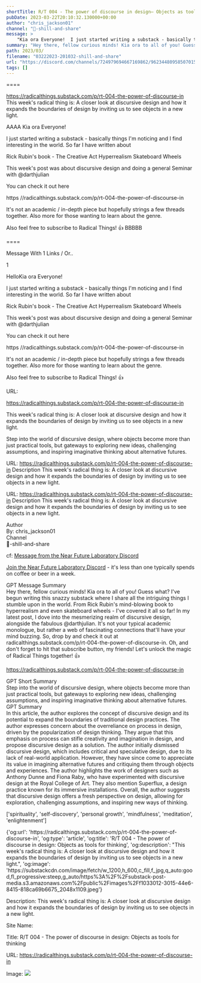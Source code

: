 ```yaml
---
shortTitle: R/T 004 - The power of discourse in design— Objects as tools for thinking
pubDate: 2023-03-22T20:10:32.130000+00:00
author: "chris_jackson01"
channel: "🥋-shill-and-share"
message: >
    "Kia ora Everyone!  I just started writing a substack - basically things I'm noticing and I find interesting in the world. So far I have written about   Rick Rubin's book - The Creative Act Hyperrealism Skateboard Wheels  This week's post was about discursive design and doing a general Seminar with @​darthjulian   You can check it out here  https //radicalthings.substack.com/p/rt-004-the-power-of-discourse-in  It's not an academic / in-depth piece but hopefully strings a few threads together. Also more for those wanting to learn about the genre.  Also feel free to subscribe to Radical Things! 👍"
summary: "Hey there, fellow curious minds! Kia ora to all of you! Guess what? I've begun writing this snazzy substack where I share all the intriguing things I stumble upon in the world. From Rick Rubin's mind-blowing book to hyperrealism and even skateboard wheels - I've covered it all so far! In my latest post, I dove into the mesmerizing realm of discursive design, alongside the fabulous @darthjulian. It's not your typical academic monologue, but rather a web of fascinating connections that'll have your mind buzzing. So, drop by and check it out at radicalthings.substack.com/p/rt-004-the-power-of-discourse-in. Oh, and don't forget to hit that subscribe button, my friends! Let's unlock the magic of Radical Things together! 👍"
path: 2023/03/
filename: "03222023-201032-shill-and-share"
url: "https://discord.com/channels/724979694667169862/962344809585070150/1088193013764853922"
tags: []
---
```

====

https://radicalthings.substack.com/p/rt-004-the-power-of-discourse-in
This week's radical thing is: A closer look at discursive design and how it expands the boundaries of design by inviting us to see objects in a new light.
<!-- 

 -->

AAAA Kia ora Everyone!

I just started writing a substack - basically things I'm noticing and I find interesting in the world. So far I have written about 

Rick Rubin's book - The Creative Act
Hyperrealism
Skateboard Wheels

This week's post was about discursive design and doing a general Seminar with @​darthjulian 

You can check it out here

https //radicalthings.substack.com/p/rt-004-the-power-of-discourse-in

It's not an academic / in-depth piece but hopefully strings a few threads together. Also more for those wanting to learn about the genre.

Also feel free to subscribe to Radical Things! 👍 BBBBB

====
<div class="metadata-title-header pt-3 pb-3 pl-2">Message  With 1 Links / Or..</div>    
<div class="human-content-container">  


<p>1</p>
<div style="font-family: var(--font-family-peak);">HelloKia ora Everyone!

I just started writing a substack - basically things I'm noticing and I find interesting in the world. So far I have written about 

Rick Rubin's book - The Creative Act
Hyperrealism
Skateboard Wheels

This week's post was about discursive design and doing a general Seminar with @​darthjulian 

You can check it out here

https //radicalthings.substack.com/p/rt-004-the-power-of-discourse-in

It's not an academic / in-depth piece but hopefully strings a few threads together. Also more for those wanting to learn about the genre.

Also feel free to subscribe to Radical Things! 👍</div>

URL: <p>https://radicalthings.substack.com/p/rt-004-the-power-of-discourse-in</p>
<p>This week's radical thing is: A closer look at discursive design and how it expands the boundaries of design by inviting us to see objects in a new light.</p>  <!-- Example: Display each item in a paragraph -->
<p>Step into the world of discursive design, where objects become more than just practical tools, but gateways to exploring new ideas, challenging assumptions, and inspiring imaginative thinking about alternative futures.</p>




URL: https://radicalthings.substack.com/p/rt-004-the-power-of-discourse-in
Description This week's radical thing is: A closer look at discursive design and how it expands the boundaries of design by inviting us to see objects in a new light.

</div>

<div class="bg-blue-300 p-4 rounded-md mb-4">

URL: https://radicalthings.substack.com/p/rt-004-the-power-of-discourse-in
Description This week's radical thing is: A closer look at discursive design and how it expands the boundaries of design by inviting us to see objects in a new light.

</div>

<div class="metadata-title-header pt-3 pb-3 pl-2">Author</div>    
<div class="bg-gray-200 p-4 rounded-md mb-4">   
By: chris_jackson01
</div>

<div class="metadata-title-header pt-3 pb-3 pl-2">Channel</div>    
<div class="bg-gray-200 p-4 rounded-md mb-4">   
🥋-shill-and-share</span>
</div>

cf: <a href="">Message from the Near Future Laboratory Discord</a>

<a href="">Join the Near Future Laboratory Discord</a> - it's less than one typically spends on coffee or beer in a week. 

<div class="metadata-title-header pt-3 pb-3 pl-2">GPT Message Summary</div>    
<div class="robot-content-container">
Hey there, fellow curious minds! Kia ora to all of you! Guess what? I've begun writing this snazzy substack where I share all the intriguing things I stumble upon in the world. From Rick Rubin's mind-blowing book to hyperrealism and even skateboard wheels - I've covered it all so far! In my latest post, I dove into the mesmerizing realm of discursive design, alongside the fabulous @darthjulian. It's not your typical academic monologue, but rather a web of fascinating connections that'll have your mind buzzing. So, drop by and check it out at radicalthings.substack.com/p/rt-004-the-power-of-discourse-in. Oh, and don't forget to hit that subscribe button, my friends! Let's unlock the magic of Radical Things together! 👍
</div>
</div>


<a href="https://radicalthings.substack.com/p/rt-004-the-power-of-discourse-in">https://radicalthings.substack.com/p/rt-004-the-power-of-discourse-in</a><br/>

<div class="metadata-title-header pt-3 pb-3 pl-2">GPT Short Summary</div>
<div class="robot-content-container">
Step into the world of discursive design, where objects become more than just practical tools, but gateways to exploring new ideas, challenging assumptions, and inspiring imaginative thinking about alternative futures.
</div>

<div class="metadata-title-header pt-3 pb-3 pl-2">GPT Summary</div>
<div class="robot-content-container">
In this article, the author explores the concept of discursive design and its potential to expand the boundaries of traditional design practices. The author expresses concern about the overreliance on process in design, driven by the popularization of design thinking. They argue that this emphasis on process can stifle creativity and imagination in design, and propose discursive design as a solution. The author initially dismissed discursive design, which includes critical and speculative design, due to its lack of real-world application. However, they have since come to appreciate its value in imagining alternative futures and critiquing them through objects and experiences. The author highlights the work of designers such as Anthony Dunne and Fiona Raby, who have experimented with discursive design at the Royal College of Art. They also mention Superflux, a design practice known for its immersive installations. Overall, the author suggests that discursive design offers a fresh perspective on design, allowing for exploration, challenging assumptions, and inspiring new ways of thinking.
</div>

<!-- Summary:  The power of discourse in design: Objects as tools for thinking . A closer look at discursive design and how it expands the boundaries of design by inviting us to see objects in a new light . -->

['spirituality', 'self-discovery', 'personal growth', 'mindfulness', 'meditation', 'enlightenment']

<div class="bg-gray-400"> {'og:url': 'https://radicalthings.substack.com/p/rt-004-the-power-of-discourse-in', 'og:type': 'article', 'og:title': 'R/T 004 - The power of discourse in design: Objects as tools for thinking', 'og:description': "This week's radical thing is: A closer look at discursive design and how it expands the boundaries of design by inviting us to see objects in a new light.", 'og:image': 'https://substackcdn.com/image/fetch/w_1200,h_600,c_fill,f_jpg,q_auto:good,fl_progressive:steep,g_auto/https%3A%2F%2Fsubstack-post-media.s3.amazonaws.com%2Fpublic%2Fimages%2Ff1033012-3015-44e6-8415-818ca69b6675_2048x1109.jpeg'} </div>

Description: This week's radical thing is: A closer look at discursive design and how it expands the boundaries of design by inviting us to see objects in a new light.

Site Name: 

Title: R/T 004 - The power of discourse in design: Objects as tools for thinking

URL: https://radicalthings.substack.com/p/rt-004-the-power-of-discourse-in

Image: <img src="https://substackcdn.com/image/fetch/w_1200,h_600,c_fill,f_jpg,q_auto:good,fl_progressive:steep,g_auto/https%3A%2F%2Fsubstack-post-media.s3.amazonaws.com%2Fpublic%2Fimages%2Ff1033012-3015-44e6-8415-818ca69b6675_2048x1109.jpeg" width="" height=""/>



